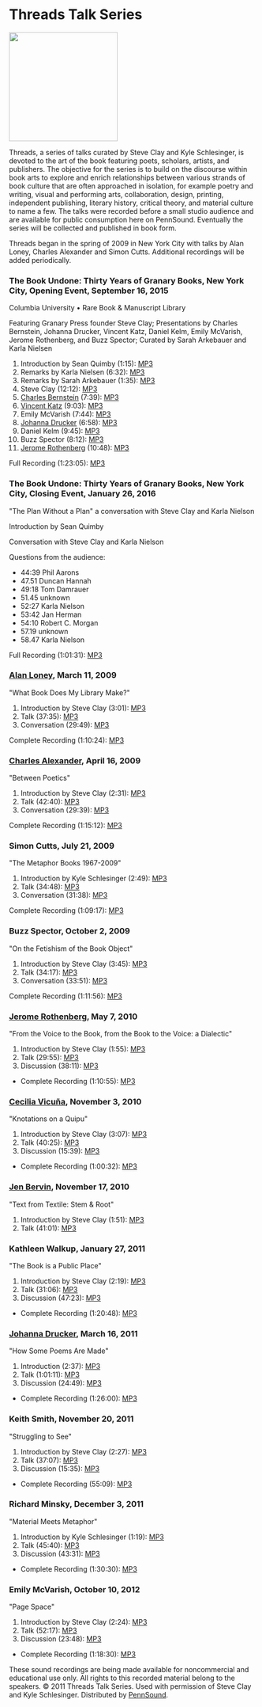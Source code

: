 Threads Talk Series
===================

<img src="http://media.sas.upenn.edu/pennsound/groups/Threads/logo.jpg" width="220" />

  
Threads, a series of talks curated by Steve Clay and Kyle Schlesinger, is devoted to the
art of the book featuring poets, scholars, artists, and publishers. The objective
for the series is to build on the discourse within book arts to explore and enrich
relationships between various strands of book culture that are often approached in
isolation, for example poetry and writing, visual and performing arts,
collaboration, design, printing, independent publishing, literary history, critical
theory, and material culture to name a few. The talks were recorded before a small
studio audience and are available for public consumption here on PennSound.
Eventually the series will be collected and published in book form.

Threads began in the spring of 2009 in New York City with talks by Alan Loney,
Charles Alexander and Simon Cutts. Additional recordings will be added periodically.

### The Book Undone: Thirty Years of Granary Books, New York City, Opening Event, September 16, 2015

Columbia University • Rare Book & Manuscript Library

Featuring Granary Press founder Steve Clay; Presentations by Charles Bernstein, Johanna Drucker, Vincent Katz, Daniel Kelm, Emily McVarish, Jerome Rothenberg, and Buzz Spector; Curated by Sarah Arkebauer and Karla Nielsen

1.  Introduction by Sean Quimby (1:15): [MP3](https://media.sas.upenn.edu/pennsound/groups/Threads/The-Book-Undone/The-Book-Undone_Granary-Books_9-1-2015_Introduction-by-Sean.mp3)
2.  Remarks by Karla Nielsen (6:32): [MP3](https://media.sas.upenn.edu/pennsound/groups/Threads/The-Book-Undone/The-Book-Undone_Granary-Books_9-1-2015_Karla-Nielson-Opening.mp3)
3.  Remarks by Sarah Arkebauer (1:35): [MP3](https://media.sas.upenn.edu/pennsound/groups/Threads/The-Book-Undone/The-Book-Undone_Granary-Books_9-1-2015_Sarah-Arkebauer-Introduces-Undone-and-Steve-Clay.mp3)
4.  Steve Clay (12:12): [MP3](https://media.sas.upenn.edu/pennsound/groups/Threads/The-Book-Undone/The-Book-Undone_Granary-Books_9-1-2015_Steve-Clay-Introduces-Artist.mp3)
5.  [Charles Bernstein](Bernstein.html) (7:39): [MP3](https://media.sas.upenn.edu/pennsound/groups/Threads/The-Book-Undone/The-Book-Undone_Granary-Books_9-1-2015_Charles-Bernstein.mp3)
6.  [Vincent Katz](Katz.php) (9:03): [MP3](https://media.sas.upenn.edu/pennsound/groups/Threads/The-Book-Undone/The-Book-Undone_Granary-Books_9-1-2015_Vincent-Katz.mp3)
7.  Emily McVarish (7:44): [MP3](https://media.sas.upenn.edu/pennsound/groups/Threads/The-Book-Undone/The-Book-Undone_Granary-Books_9-1-2015_Emily-McVarish.mp3)
8.  [Johanna Drucker](Drucker.php) (6:58): [MP3](https://media.sas.upenn.edu/pennsound/groups/Threads/The-Book-Undone/The-Book-Undone_Granary-Books_9-1-2015_Johanna-Drucker.mp3)
9.  Daniel Kelm (9:45): [MP3](https://media.sas.upenn.edu/pennsound/groups/Threads/The-Book-Undone/The-Book-Undone_Granary-Books_9-1-2015_Daniel-Kelm.mp3)
10. Buzz Spector (8:12): [MP3](https://media.sas.upenn.edu/pennsound/groups/Threads/The-Book-Undone/The-Book-Undone_Granary-Books_9-1-2015_Buzz-Spector.mp3)
11. [Jerome Rothenberg](Rothenberg.php) (10:48): [MP3](https://media.sas.upenn.edu/pennsound/groups/Threads/The-Book-Undone/The-Book-Undone_Granary-Books_9-1-2015_Jerome-Rothenberg.mp3)

Full Recording (1:23:05): [MP3](https://media.sas.upenn.edu/pennsound/groups/Threads/The-Book-Undone/Book-Undone_9-1-2015_Entire.mp3)
  
### The Book Undone: Thirty Years of Granary Books, New York City, Closing Event, January 26, 2016

"The Plan Without a Plan" a conversation with Steve Clay and Karla Nielson

Introduction by Sean Quimby

Conversation with Steve Clay and Karla Nielson

Questions from the audience:

-   44:39 Phil Aarons
-   47.51 Duncan Hannah
-   49:18 Tom Damrauer
-   51.45 unknown
-   52:27 Karla Nielson
-   53:42 Jan Herman
-   54:10 Robert C. Morgan
-   57.19 unknown
-   58.47 Karla Nielson

Full Recording (1:01:31): [MP3](https://media.sas.upenn.edu/pennsound/groups/Threads/The-Book-Undone/Clay-Steve_and_Karla-Nielson_The-Book-Undone-Conversation_New-York-City_1-26-2016.mp3)

### [Alan Loney](Loney.php), March 11, 2009

"What Book Does My Library Make?"

1.  Introduction by Steve Clay (3:01): [MP3](http://media.sas.upenn.edu/pennsound/groups/Threads/Loney/Loney-Alan_01_Threads_Intro_NYC_3-11-09.mp3)
2.  Talk (37:35): [MP3](http://media.sas.upenn.edu/pennsound/groups/Threads/Loney/Loney-Alan_02_Threads_Lecture_NYC_3-11-09.mp3)
3.  Conversation (29:49): [MP3](http://media.sas.upenn.edu/pennsound/groups/Threads/Loney/Loney-Alan_03_Threads_Conversation_NYC_3-11-09.mp3)

Complete Recording (1:10:24): [MP3](http://media.sas.upenn.edu/pennsound/groups/Threads/Loney/Loney-Alan_Threads_Complete-Talk_NYC_3-11-09.mp3)

### [Charles Alexander](Alexander.php), April 16, 2009

"Between Poetics"

1.  Introduction by Steve Clay (2:31): [MP3](http://media.sas.upenn.edu/pennsound/groups/Threads/Alexander/Alexander-Charles_01_Introduction_Threads-NYC.mp3)
2.  Talk (42:40): [MP3](http://media.sas.upenn.edu/pennsound/groups/Threads/Alexander/Alexander-Charles_02_Lecture_Threads-NYC.mp3)
3.  Conversation (29:39): [MP3](http://media.sas.upenn.edu/pennsound/groups/Threads/Alexander/Alexander-Charles_03_Conversation_Threads-NYC.mp3)

Complete Recording (1:15:12): [MP3](http://media.sas.upenn.edu/pennsound/groups/Threads/Alexander/Alexander-Charles_Complete-Talk_Threads-NYC.mp3)

### Simon Cutts, July 21, 2009

"The Metaphor Books 1967-2009"

1.  Introduction by Kyle Schlesinger (2:49): [MP3](http://media.sas.upenn.edu/pennsound/groups/Threads/Cutts/Cutts-Simon_01_Introduction_Threads_NYC_7-21-09.mp3)
2.  Talk (34:48): [MP3](http://media.sas.upenn.edu/pennsound/groups/Threads/Cutts/Cutts-Simon_02_Lecture_Threads_NYC_7-21-09.mp3)
3.  Conversation (31:38): [MP3](http://media.sas.upenn.edu/pennsound/groups/Threads/Cutts/Cutts-Simon_03_Conversation_Threads_NYC_7-21-09.mp3)

Complete Recording (1:09:17): [MP3](http://media.sas.upenn.edu/pennsound/groups/Threads/Cutts/Cutts-Simon_Complete-Talk_Threads_NYC_7-21-09.mp3)

### Buzz Spector, October 2, 2009

"On the Fetishism of the Book Object"

1.  Introduction by Steve Clay (3:45): [MP3](http://media.sas.upenn.edu/pennsound/groups/Threads/Spector/Spector-Buzz_01_Threads_Intro_NYC_10-2-09.mp3)
2.  Talk (34:17): [MP3](http://media.sas.upenn.edu/pennsound/groups/Threads/Spector/Spector-Buzz_02_Threads_Lecture_NYC_10-2-09.mp3)
3.  Conversation (33:51): [MP3](http://media.sas.upenn.edu/pennsound/groups/Threads/Spector/Spector-Buzz_03_Threads_Conversation_NYC_10-2-09.mp3)

Complete Recording (1:11:56): [MP3](http://media.sas.upenn.edu/pennsound/groups/Threads/Spector/Spector-Buzz_Threads_Complete-Talk_NYC_10-2-09.mp3)

### [Jerome Rothenberg](Rothenberg.html), May 7, 2010

"From the Voice to the Book, from the Book to the Voice: a Dialectic"

1.  Introduction by Steve Clay (1:55): [MP3](http://media.sas.upenn.edu/pennsound/groups/Threads/Rothenberg/Rothenberg-Jerome_01_Intro_From-the-Voice-to-the-Book_Threads-Talk-Series_NYC_5-7-10.mp3)
2.  Talk (29:55): [MP3](http://media.sas.upenn.edu/pennsound/groups/Threads/Rothenberg/Rothenberg-Jerome_02_Talk_From-the-Voice-to-the-Book_Threads-Talk-Series_NYC_5-7-10.mp3)
3.  Discussion (38:11): [MP3](http://media.sas.upenn.edu/pennsound/groups/Threads/Rothenberg/Rothenberg-Jerome_03_Discussion_From-the-Voice-to-the-Book_Threads-Talk-Series_NYC_5-7-10.mp3)

-   Complete Recording (1:10:55): [MP3](http://media.sas.upenn.edu/pennsound/groups/Threads/Rothenberg/Rothenberg-Jerome_From-the-Voice-to-the-Book_Threads-Talk-Series_NYC_5-7-10.mp3)

### [Cecilia Vicuña](Vicuna.html), November 3, 2010

"Knotations on a Quipu"

1.  Introduction by Steve Clay (3:07): [MP3](http://media.sas.upenn.edu/pennsound/groups/Threads/Vicuna/Vicuna-Cecelia_01_Threads-Talk-Series_NYC_11-3-10.mp3)
2.  Talk (40:25): [MP3](http://media.sas.upenn.edu/pennsound/groups/Threads/Vicuna/Vicuna-Cecelia_02_Threads-Talk-Series_NYC_11-3-10.mp3)
3.  Discussion (15:39): [MP3](http://media.sas.upenn.edu/pennsound/groups/Threads/Vicuna/Vicuna-Cecelia_03_Threads-Talk-Series_NYC_11-3-10.mp3)

-   Complete Recording (1:00:32): [MP3](http://media.sas.upenn.edu/pennsound/groups/Threads/Vicuna/Vicuna-Cecelia_Threads-Talk-Series_NYC_11-3-10.mp3)

### [Jen Bervin](Bervin.php), November 17, 2010

"Text from Textile: Stem & Root"

1.  Introduction by Steve Clay (1:51): [MP3](http://media.sas.upenn.edu/pennsound/groups/Threads/Bervin/Bervin-Jan_Threads-Talk-Series_Intro_NYC_11-17-10.mp3)
2.  Talk (41:01): [MP3](http://media.sas.upenn.edu/pennsound/groups/Threads/Bervin/Bervin-Jan_Threads-Series_Talk_NYC_11-17-10.mp3)

### Kathleen Walkup, January 27, 2011

"The Book is a Public Place"

1.  Introduction by Steve Clay (2:19): [MP3](http://media.sas.upenn.edu/pennsound/authors/Walkup/Walkup-Kathleen_01_Steve-Clay-Intro_Threads-Talk-Series_NYC_1-27-11.mp3)
2.  Talk (31:06): [MP3](http://media.sas.upenn.edu/pennsound/authors/Walkup/Walkup-Kathleen_02_Talk_Threads-Talk-Series_NYC_1-27-11.mp3)
3.  Discussion (47:23): [MP3](http://media.sas.upenn.edu/pennsound/authors/Walkup/Walkup-Kathleen_03_Q-and-A_Threads-Talk-Series_NYC_1-27-11.mp3)

-   Complete Recording (1:20:48): [MP3](http://media.sas.upenn.edu/pennsound/authors/Walkup/Walkup-Kathleen_Complete-Recording_Threads-Talk-Series_NYC_1-27-11.mp3)

### [Johanna Drucker](Drucker.php), March 16, 2011

"How Some Poems Are Made"

1.  Introduction (2:37): [MP3](http://media.sas.upenn.edu/pennsound/authors/Drucker/Drucker-Johanna_Threads-Intro_03-16-2011.mp3)
2.  Talk (1:01:11): [MP3](http://media.sas.upenn.edu/pennsound/authors/Drucker/Drucker-Johanna_Threads-Talk_03-16-2011.mp3)
3.  Discussion (24:49): [MP3](http://media.sas.upenn.edu/pennsound/authors/Drucker/Drucker-Johanna_Threads-Discussion_03-16-11.mp3)

-   Complete Recording (1:26:00): [MP3](http://media.sas.upenn.edu/pennsound/authors/Drucker/Drucker-Johanna_Threads_03-16-2011.mp3)

### Keith Smith, November 20, 2011

"Struggling to See"

1.  Introduction by Steve Clay (2:27): [MP3](http://media.sas.upenn.edu/pennsound/authors/Smith-Keith/Smith-Keith_01_Intro_Threads-Talk-Series_11-20-11.mp3)
2.  Talk (37:07): [MP3](http://media.sas.upenn.edu/pennsound/authors/Smith-Keith/Smith-Keith_02_Talk_Threads-Talk-Series_11-20-11.mp3)
3.  Discussion (15:35): [MP3](http://media.sas.upenn.edu/pennsound/authors/Smith-Keith/Smith-Keith_03_Discussion_Threads-Talk-Series_11-20-11.mp3)

-   Complete Recording (55:09): [MP3](http://media.sas.upenn.edu/pennsound/authors/Smith-Keith/Smith-Keith_Threads-Talk-Series_11-20-11.mp3)

### Richard Minsky, December 3, 2011

"Material Meets Metaphor"

1.  Introduction by Kyle Schlesinger (1:19): [MP3](http://media.sas.upenn.edu/pennsound/authors/Minsky/Minsky-Richard_01_Intro_Threads-Talk-Series_12-3-11.mp3)
2.  Talk (45:40): [MP3](http://media.sas.upenn.edu/pennsound/authors/Minsky/Minsky-Richard_02_Talk_Threads-Talk-Series_12-3-11.mp3)
3.  Discussion (43:31): [MP3](http://media.sas.upenn.edu/pennsound/authors/Minsky/Minsky-Richard_03_Discussion_Threads-Talk-Series_12-3-11.mp3)

-   Complete Recording (1:30:30): [MP3](http://media.sas.upenn.edu/pennsound/authors/Minsky/Minsky-Richard_Threads-Talk-Series_12-3-11.mp3)

### Emily McVarish, October 10, 2012

"Page Space"

1.  Introduction by Steve Clay (2:24): [MP3](http://media.sas.upenn.edu/pennsound/groups/Threads/McVarish/McVarish-Emily_01_Intro_Threads-Talk-Series_10-10-12.mp3)
2.  Talk (52:17): [MP3](http://media.sas.upenn.edu/pennsound/groups/Threads/McVarish/McVarish-Emily_02_Talk_Threads-Talk-Series_10-10-12.mp3)
3.  Discussion (23:48): [MP3](http://media.sas.upenn.edu/pennsound/groups/Threads/McVarish/McVarish-Emily_03_Q-and-A_Threads-Talk-Series_10-10-12.mp3)

-   Complete Recording (1:18:30): [MP3](http://media.sas.upenn.edu/pennsound/groups/Threads/McVarish/McVarish-Emily_Page-Space_Threads-Talk-Series_10-10-12.mp3)

  
These sound recordings are being made available for noncommercial
and educational use only. All rights to this recorded material belong to the speakers.
© 2011 Threads Talk Series. Used with permission of Steve Clay and Kyle Schlesinger.
Distributed by [PennSound](http://writing.upenn.edu/pennsound/index.html).
